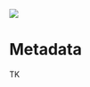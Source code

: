 ![](https://graphics.thomsonreuters.com/style-assets/images/logos/reuters-graphics-logo/svg/graphics-logo-color-dark.svg)

# Metadata

TK

